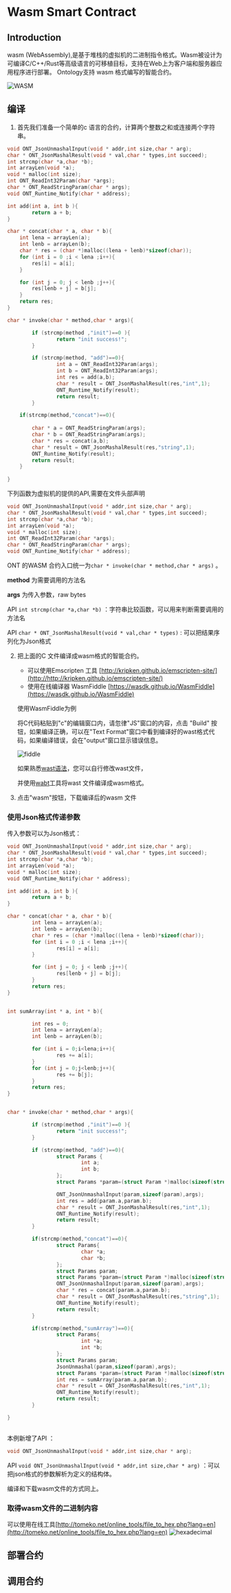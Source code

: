 # Wasm Smart Contract

## Introduction
wasm (WebAssembly),是基于堆栈的虚拟机的二进制指令格式。Wasm被设计为可编译C/C++/Rust等高级语言的可移植目标，支持在Web上为客户端和服务器应用程序进行部署。 Ontology支持 wasm 格式编写的智能合约。

![WASM](https://raw.githubusercontent.com/ontio/documentation/master/smart-contract-tutorial/images/WASM.png)

## 编译

1. 首先我们准备一个简单的c 语言的合约，计算两个整数之和或连接两个字符串。

```c
void ONT_JsonUnmashalInput(void * addr,int size,char * arg);
char * ONT_JsonMashalResult(void * val,char * types,int succeed);
int strcmp(char *a,char *b);
int arrayLen(void *a);
void * malloc(int size);
int ONT_ReadInt32Param(char *args);
char * ONT_ReadStringParam(char * args);
void ONT_Runtime_Notify(char * address);

int add(int a, int b ){
        return a + b;
}

char * concat(char * a, char * b){
	int lena = arrayLen(a);
	int lenb = arrayLen(b);
	char * res = (char *)malloc((lena + lenb)*sizeof(char));
	for (int i = 0 ;i < lena ;i++){
		res[i] = a[i];
	}

	for (int j = 0; j < lenb ;j++){
		res[lenb + j] = b[j];
	}
	return res;
}

char * invoke(char * method,char * args){

        if (strcmp(method ,"init")==0 ){
                return "init success!";
        }

        if (strcmp(method, "add")==0){
                int a = ONT_ReadInt32Param(args);
                int b = ONT_ReadInt32Param(args);
                int res = add(a,b);
                char * result = ONT_JsonMashalResult(res,"int",1);
                ONT_Runtime_Notify(result);
                return result;
        }

	if(strcmp(method,"concat")==0){
		
		char * a = ONT_ReadStringParam(args);
		char * b = ONT_ReadStringParam(args);
		char * res = concat(a,b);
		char * result = ONT_JsonMashalResult(res,"string",1);
        ONT_Runtime_Notify(result);
		return result;
	}
	
}


```

下列函数为虚拟机的提供的API,需要在文件头部声明
```c
void ONT_JsonUnmashalInput(void * addr,int size,char * arg);
char * ONT_JsonMashalResult(void * val,char * types,int succeed);
int strcmp(char *a,char *b);
int arrayLen(void *a);
void * malloc(int size);
int ONT_ReadInt32Param(char *args);
char * ONT_ReadStringParam(char * args);
void ONT_Runtime_Notify(char * address);

```

ONT 的WASM 合约入口统一为```char * invoke(char * method,char * args)``` 。

**method** 为需要调用的方法名 

**args**  为传入参数，raw bytes

API ```int strcmp(char *a,char *b)``` ：字符串比较函数，可以用来判断需要调用的方法名

API ```char * ONT_JsonMashalResult(void * val,char * types)``` : 可以把结果序列化为Json格式





2. 把上面的C 文件编译成wasm格式的智能合约。
    * 可以使用Emscripten 工具 [http://kripken.github.io/emscripten-site/](http://http://kripken.github.io/emscripten-site/)
    * 使用在线编译器 WasmFiddle [https://wasdk.github.io/WasmFiddle](https://wasdk.github.io/WasmFiddle)

    使用WasmFiddle为例

    将C代码粘贴到"c"的编辑窗口内，请忽律"JS"窗口的内容，点击 "Build" 按钮，如果编译正确，可以在"Text Format"窗口中看到编译好的wast格式代码，如果编译错误，会在"output"窗口显示错误信息。

    ![fiddle](https://raw.githubusercontent.com/ontio/documentation/master/smart-contract-tutorial/images/fiddle.png)

    如果熟悉[wast语法](http://webassembly.org/docs/binary-encoding/)，您可以自行修改wast文件，

    并使用[wabt](https://github.com/WebAssembly/wabt)工具将wast 文件编译成wasm格式。

3. 点击"wasm"按钮，下载编译后的wasm 文件


### 使用Json格式传递参数

传入参数可以为Json格式：

```c
void ONT_JsonUnmashalInput(void * addr,int size,char * arg);
char * ONT_JsonMashalResult(void * val,char * types,int succeed);
int strcmp(char *a,char *b);
int arrayLen(void *a);
void * malloc(int size);
void ONT_Runtime_Notify(char * address);

int add(int a, int b ){
        return a + b;
}

char * concat(char * a, char * b){
        int lena = arrayLen(a);
        int lenb = arrayLen(b);
        char * res = (char *)malloc((lena + lenb)*sizeof(char));
        for (int i = 0 ;i < lena ;i++){
                res[i] = a[i];
        }

        for (int j = 0; j < lenb ;j++){
                res[lenb + j] = b[j];
        }
        return res;
}


int sumArray(int * a, int * b){

        int res = 0;
        int lena = arrayLen(a);
        int lenb = arrayLen(b);

        for (int i = 0;i<lena;i++){
                res += a[i];
        }
        for (int j = 0;j<lenb;j++){
                res += b[j];
        }
        return res;
}


char * invoke(char * method,char * args){

        if (strcmp(method ,"init")==0 ){
                return "init success!";
        }

        if (strcmp(method, "add")==0){
                struct Params {
                        int a;
                        int b;
                };
                struct Params *param=(struct Param *)malloc(sizeof(struct Params));

                ONT_JsonUnmashalInput(param,sizeof(param),args);
                int res = add(param.a,param.b);
                char * result = ONT_JsonMashalResult(res,"int",1);
            	ONT_Runtime_Notify(result);
                return result;
        }

        if(strcmp(method,"concat")==0){
                struct Params{
                        char *a;
                        char *b;
                };
                struct Params param;
                struct Params *param=(struct Param *)malloc(sizeof(struct Param));
                ONT_JsonUnmashalInput(param,sizeof(param),args);
                char * res = concat(param.a,param.b);
                char * result = ONT_JsonMashalResult(res,"string",1);
            	ONT_Runtime_Notify(result);
                return result;
        }

        if(strcmp(method,"sumArray")==0){
                struct Params{
                        int *a;
                        int *b;
                };
                struct Params param;
                JsonUnmashal(param,sizeof(param),args);
                struct Params *param=(struct Param *)malloc(sizeof(struct Param));
                int res = sumArray(param.a,param.b);
                char * result = ONT_JsonMashalResult(res,"int",1);
            	ONT_Runtime_Notify(result);
                return result;
        }

}
                                                                                                                                      
```

本例新增了API ：
```c
void ONT_JsonUnmashalInput(void * addr,int size,char * arg);
```

API ```void ONT_JsonUnmashalInput(void * addr,int size,char * arg)``` ：可以把json格式的参数解析为定义的结构体。

编译和下载wasm文件的方式同上。

### 取得wasm文件的二进制内容
可以使用在线工具[http://tomeko.net/online_tools/file_to_hex.php?lang=en](http://tomeko.net/online_tools/file_to_hex.php?lang=en)
![hexadecimal](https://raw.githubusercontent.com/ontio/documentation/master/smart-contract-tutorial/images/hexadecimal.png)

## 部署合约



## 调用合约

